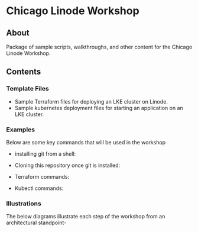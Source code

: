 Chicago Linode Workshop
======================

## About

Package of sample scripts, walkthroughs, and other content for the Chicago Linode Workshop.

## Contents

### Template Files
- Sample Terraform files for deploying an LKE cluster on Linode.
- Sample kubernetes deployment files for starting an application on an LKE cluster.


### Examples

Below are some key commands that will be used in the workshop

- installing git from a shell:

- Cloning this repository once git is installed:

- Terraform commands:

- Kubectl commands:

### Illustrations

The below diagrams illustrate each step of the workshop from an architectural standpoint-




